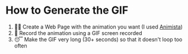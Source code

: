 # How to Generate the GIF

1. 👨‍💻 Create a Web Page with the animation you want (I used [Animista](https://animista.net/)) 
2. 🎥 Record the animation using a GIF screen recorded
3. 😴 Make the GIF very long (30+ seconds) so that it doesn't loop too often
